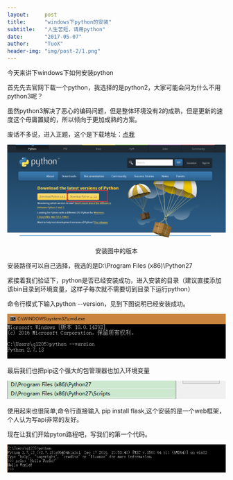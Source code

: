 ```yaml
---
layout:     post
title:      "windows下python的安装"
subtitle:   "人生苦短，请用python"
date:       "2017-05-07"
author:     "TuoX"
header-img: "img/post-2/1.png"
---
```


<p>今天来讲下windows下如何安装python</p>
<p>首先先去官网下载一个python，我选择的是python2，大家可能会问为什么不用python3呢？</p>
<p>虽然python3解决了恶心的编码问题，但是整体环境没有2的成熟，但是更新的速度这个毋庸置疑的，所以倾向于更加成熟的方案。</p>
<p>废话不多说，进入正题，这个是下载地址：<a href="https://www.python.org/downloads/" target="_block">点我</a></p>
<img src="/img/post-2/python-download.png" />
<p style="text-align:center;">安装图中的版本</p>
<p>安装路径可以自己选择，我选的是D:\Program Files (x86)\Python27</p>
<p>紧接着我们验证下，python是否已经安装成功，进入安装的目录（建议直接添加该bin目录到环境变量，这样子每次就不需要切到目录下运行python）</p>
<p>命令行模式下输入python --version，见到下图说明已经安装成功。</p>
<img src="/img/post-2/python-cmd.png" />
<p>最后我们也把pip这个强大的包管理器也加入环境变量</p>
<img src="/img/post-2/environment-variable.png" />
<p>使用起来也很简单,命令行直接输入 pip install flask,这个安装的是一个web框架，个人认为写api非常的友好。</p>
<p>现在让我们开始pyton路程吧，写我们的第一个代码。</p>
<img src="/img/post-2/hello-world.png" />